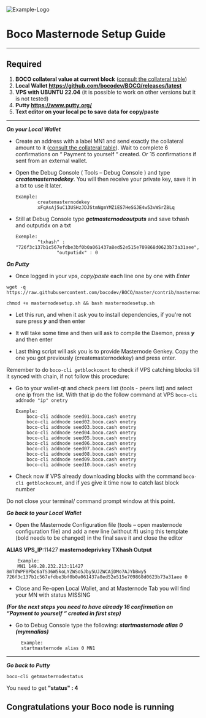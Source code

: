 ![Example-Logo](https://explorer.boco.cash/img/logo.png)

# Boco Masternode Setup Guide
***
## Required
1) **BOCO collateral value at current block** ([consult the collateral table](../../README.md#rewards-breakdown))
2) **Local Wallet https://github.com/bocodev/BOCO/releases/latest**
3) **VPS with UBUNTU 22.04** (it is possible to work on other versions but it is not tested)
4) **Putty https://www.putty.org/**
5) **Text editor on your local pc to save data for copy/paste**
***

***On your Local Wallet***
* Create an address with a label MN1 and send exactly the collateral amount to it ([consult the collateral table](../../README.md#rewards-breakdown)).
 Wait to complete 6 confirmations on “ Payment to yourself “ created.
 Or 15 confirmations if sent from an external wallet.

* Open the Debug Console ( Tools – Debug Console ) and type ***createmasternodekey***.
You will then receive your private key, save it in a txt to use it later.
  ```
  Example:
          createmasternodekey
          xFqAsAj5uC13USHzJDJStmNgmYMZiES7HeSGJE4w53vWSrZ8Lq
* Still at Debug Console type ***getmasternodeoutputs*** and save txhash and outputidx on a txt
  ```
  Exemple:
          "txhash" : "726f3c137b1c567efdbe3bf0b0a061437a8ed52e515e709868d0623b73a31aee",
		         "outputidx" : 0

***On Putty***

* Once logged in your vps, *copy/paste* each line one by one with *Enter*

```
wget -q https://raw.githubusercontent.com/bocodev/BOCO/master/contrib/masternodesetup/masternodesetup.sh
```

```
chmod +x masternodesetup.sh && bash masternodesetup.sh
```

* Let this run, and when it ask you to install dependencies, if you're not sure press ***y*** and then enter

* It will take some time and then will ask to compile the Daemon, press ***y*** and then enter 

* Last thing script will ask you is to provide Masternode Genkey. Copy the one you got previously (createmasternodekey) and press enter.

Remember to do `boco-cli getblockcount` to check if VPS catching blocks till it synced with chain, if not follow this procedure:

* Go to your wallet-qt and check peers list (tools - peers list) and select one ip from the list. With that ip do the follow command at VPS `boco-cli addnode "ip" onetry`

      Example:
		  boco-cli addnode seed01.boco.cash onetry
		  boco-cli addnode seed02.boco.cash onetry
		  boco-cli addnode seed03.boco.cash onetry
		  boco-cli addnode seed04.boco.cash onetry
		  boco-cli addnode seed05.boco.cash onetry
		  boco-cli addnode seed06.boco.cash onetry
		  boco-cli addnode seed07.boco.cash onetry
		  boco-cli addnode seed08.boco.cash onetry
		  boco-cli addnode seed09.boco.cash onetry
		  boco-cli addnode seed10.boco.cash onetry

    
* Check now if VPS already downloading blocks with the command `boco-cli getblockcount`, and if yes give it time now to catch last block number 

Do not close your terminal/ command prompt window at this point.

***Go back to your Local Wallet***

* Open the Masternode Configuration file (tools – open masternode configuration file) and add a new line (without #) using this template (bold needs to be changed) in the final save it and close the editor

**ALIAS VPS_IP**:11427 **masternodeprivkey TXhash Output**

		Example:
		MN1 149.28.232.213:11427 8mTdWPF8Pbc6aTS36W5koLYZWSo5Jby5UJZWCAjDMo7AJYbBwy5 726f3c137b1c567efdbe3bf0b0a061437a8ed52e515e709868d0623b73a31aee 0

* Close and Re-open Local Wallet, and at Masternode Tab you will find your MN with status MISSING

***(For the next steps you need to have already 16 confirmation on “Payment to yourself “ created in first step)***

* Go to Debug Console type the following: ***startmasternode alias 0 (mymnalias)***

		Example:
		startmasternode alias 0 MN1
***

***Go back to Putty***

```
boco-cli getmasternodestatus
```

You need to get **"status" : 4** 

## Congratulations your Boco node is running